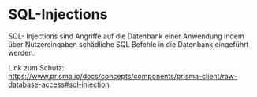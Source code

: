 # SQL-Injections

SQL- Injections sind Angriffe auf die Datenbank einer Anwendung indem über Nutzereingaben 
schädliche SQL Befehle in die Datenbank eingeführt werden. 

Link zum Schutz: https://www.prisma.io/docs/concepts/components/prisma-client/raw-database-access#sql-injection
